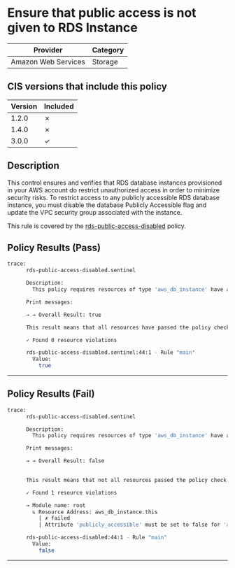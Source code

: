 # Ensure that public access is not given to RDS Instance

| Provider            | Category     |
|---------------------|--------------|
| Amazon Web Services | Storage      |

## CIS versions that include this policy

| Version | Included |
|---------|----------|
| 1.2.0   | &cross;  |
| 1.4.0   | &cross;  |
| 3.0.0   | &check;  |

## Description

This control ensures and verifies that RDS database instances provisioned in your AWS account do restrict unauthorized access in order to minimize security risks. To restrict access to any publicly accessible RDS database instance, you must disable the database Publicly Accessible flag and update the VPC security group associated with the instance.

This rule is covered by the [rds-public-access-disabled](https://github.com/hashicorp/policy-library-CIS-Policy-Set-for-AWS-RDS-Terraform/blob/main/policies/rds-public-access-disabled.sentinel) policy.

## Policy Results (Pass)
```bash
trace:
      rds-public-access-disabled.sentinel

      Description:
        This policy requires resources of type 'aws_db_instance' have attribute 'publicly_accessible' set to false.

      Print messages:

      → → Overall Result: true

      This result means that all resources have passed the policy check for the policy rds-public-access-disabled.

      ✓ Found 0 resource violations

      rds-public-access-disabled.sentinel:44:1 - Rule "main"
        Value:
          true
```

---

## Policy Results (Fail)
```bash
trace:
      rds-public-access-disabled.sentinel

      Description:
        This policy requires resources of type 'aws_db_instance' have attribute 'publicly_accessible' set to false.

      Print messages:

      → → Overall Result: false

      
      This result means that not all resources passed the policy check and the protected behavior is not allowed for the policy rds-public-access-disabled.

      ✓ Found 1 resource violations

      → Module name: root
        ↳ Resource Address: aws_db_instance.this
          | ✗ failed
          | Attribute 'publicly_accessible' must be set to false for 'aws_db_instance' resources. Refer to https://docs.aws.amazon.com/securityhub/latest/userguide/rds-controls.html#rds-2 for more details.

      rds-public-access-disabled:44:1 - Rule "main"
        Value:
          false
```

---